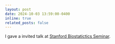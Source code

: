 ```yaml
---
layout: post
date: 2024-10-03 13:59:00-0400
inline: true
related_posts: false
---
```


I gave a invited talk at [Stanford Biostatictics Seminar]([http://health.tsinghua.edu.cn/hichipdb/](https://dbds.stanford.edu/wp-content/uploads/2024/09/Seminar-series-Flier-Wanwen-Zeng-and-Wing-Hung-Wong.pdf)).
